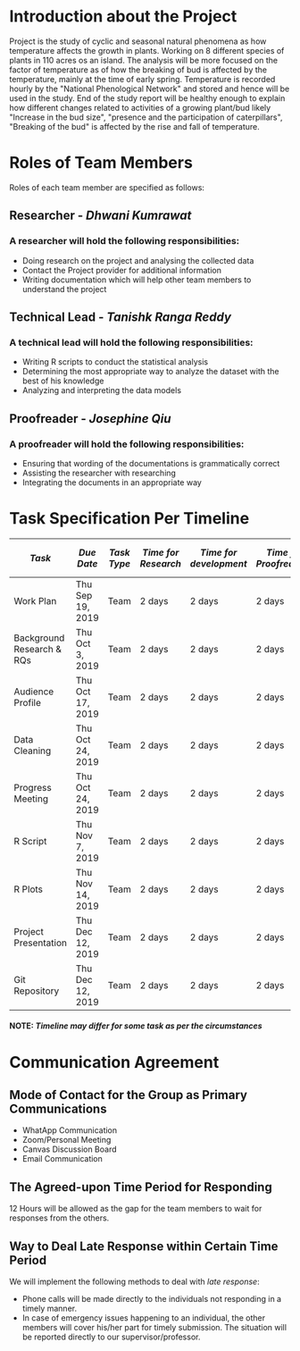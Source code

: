 # Introduction about the Project
  
  Project is the study of cyclic and seasonal natural phenomena as how temperature affects the growth in plants. Working on 8 different species of plants in 110 acres os an island. The analysis will be more focused on the factor of temperature as of how the breaking of bud is affected by the temperature, mainly at the time of early spring. Temperature is recorded hourly by the "National Phenological Network" and stored and hence will be used in the study. End of the study report will be healthy enough to explain how different changes related to activities of a  growing plant/bud likely "Increase in the bud size", "presence and the participation of caterpillars", "Breaking of the bud"  is affected by the rise and fall of temperature.

# Roles of Team Members
Roles of each team member are specified as follows:
## Researcher - _Dhwani Kumrawat_
### A researcher will hold the following responsibilities:
* Doing research on the project and analysing the collected data
* Contact the Project provider for additional information
* Writing documentation which will help other team members to understand the project

## Technical Lead - _Tanishk Ranga Reddy_
### A technical lead will hold the following responsibilities:
* Writing R scripts to conduct the statistical analysis
* Determining the most appropriate way to analyze the dataset with the best of his knowledge
* Analyzing and interpreting the data models

## Proofreader - _Josephine Qiu_
### A proofreader will hold the following responsibilities:
* Ensuring that wording of the documentations is grammatically correct
* Assisting the researcher with researching 
* Integrating the documents in an appropriate way

# Task Specification Per Timeline

|  *Task* |*Due Date*   | *Task Type*     | *Time for Research*   | *Time for development*  | *Time for Proofreading*  |  *Time for updating Drafts*
|---|---|---|---|---|---|---|
| Work Plan  | Thu Sep 19, 2019  | Team     |2 days   |2 days   | 2 days  | 1 day  |
| Background Research & RQs  | Thu Oct 3, 2019  | Team     |  2 days   |2 days   | 2 days  | 1 day  |
| Audience Profile  | Thu Oct 17, 2019  | Team     | 2 days   |2 days   | 2 days  | 1 day  |
| Data Cleaning  | Thu Oct 24, 2019  |  Team    |  2 days   |2 days   | 2 days  | 1 day  |
| Progress Meeting  | Thu Oct 24, 2019  |  Team    | 2 days   |2 days   | 2 days  | 1 day  |
| R Script  | Thu Nov 7, 2019  | Team     | 2 days   |2 days   | 2 days  | 1 day  |
| R Plots  | Thu Nov 14, 2019  | Team     | 2 days   |2 days   | 2 days  | 1 day  |
| Project Presentation  | Thu Dec 12, 2019  |  Team    |  2 days   |2 days   | 2 days  | 1 day  |
| Git Repository  | Thu Dec 12, 2019  | Team     | 2 days   |2 days   | 2 days  | 1 day  |

#### NOTE: *_Timeline may differ for some task as per the circumstances_*


# Communication Agreement
## Mode of Contact for the Group as Primary Communications
* WhatApp Communication
* Zoom/Personal Meeting 
* Canvas Discussion Board
* Email Communication

## The Agreed-upon Time Period for Responding
12 Hours will be allowed as the gap for the team members to wait for responses from the others.  

## Way to Deal Late Response within Certain Time Period
We will implement the following methods to deal with *late response*:
* Phone calls will be made directly to the individuals not responding in a timely manner. 
* In case of emergency issues happening to an individual, the other members will cover his/her part for timely submission. The situation will be reported directly to our supervisor/professor.
